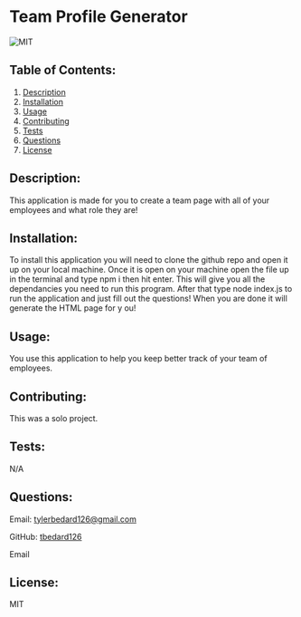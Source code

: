 # Team Profile Generator
  ![MIT](https://img.shields.io/badge/license-MIT-blue)

            
## Table of Contents:
1. [Description](#description)
2. [Installation](#installation)
3. [Usage](#usage)
4. [Contributing](#contributing)
5. [Tests](#tests)
6. [Questions](#questions)
7. [License](#license)

## Description:
This application is made for you to create a team page with all of your employees and what role they are!          


## Installation:
To install this application you will need to clone the github repo and open it up on your local machine. Once it is open on your machine open the file up in the terminal and type npm i then hit enter. This will give you all the dependancies you need to run this program. After that type node index.js to run the application and just fill out the questions!  When you are done it will generate the HTML page for y ou!
            
## Usage:
You use this application to help you keep better track of your team of employees.
            
## Contributing:
This was a solo project.
            
## Tests:
N/A
    
## Questions:
Email: tylerbedard126@gmail.com


GitHub: 
[tbedard126](https://github.com/tbedard126)


Email
## License:

  MIT
  
  
  